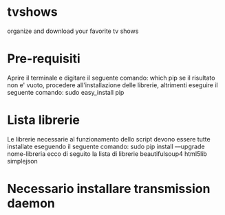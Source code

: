 # tvshows
organize and download your favorite tv shows

# Pre-requisiti
Aprire il terminale e digitare il seguente comando:
which pip 
se il risultato non e' vuoto, procedere all'installazione delle librerie, altrimenti eseguire il seguente comando:
sudo easy_install pip
# Lista librerie
Le librerie necessarie al funzionamento dello script devono essere tutte installate eseguendo il seguente comando:
sudo pip install ––upgrade nome-libreria
ecco di seguito la lista di librerie
beautifulsoup4
html5lib
simplejson

# Necessario installare transmission daemon